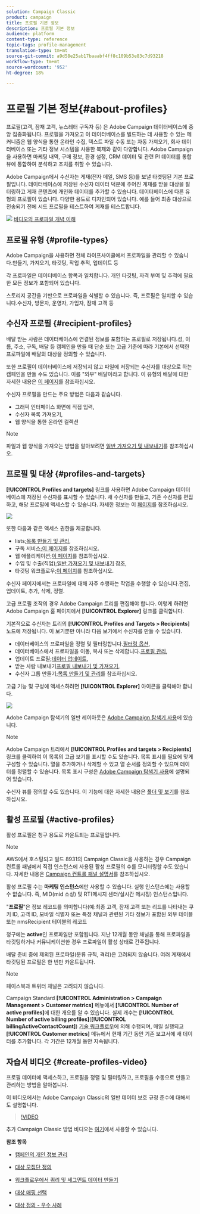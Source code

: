 ```yaml
---
solution: Campaign Classic
product: campaign
title: 프로필 기본 정보
description: 프로필 기본 정보
audience: platform
content-type: reference
topic-tags: profile-management
translation-type: tm+mt
source-git-commit: a9d58e25ab17baaabf4ff8c109b53e83c7d93218
workflow-type: tm+mt
source-wordcount: '952'
ht-degree: 18%

---
```



# 프로필 기본 정보{#about-profiles}

프로필(고객, 잠재 고객, 뉴스레터 구독자 등) 은 Adobe Campaign 데이터베이스에 중앙 집중화됩니다. 프로필을 가져오고 이 데이터베이스를 빌드하는 데 사용할 수 있는 메커니즘은 웹 양식을 통한 온라인 수집, 텍스트 파일 수동 또는 자동 가져오기, 회사 데이터베이스 또는 기타 정보 시스템을 사용한 복제와 같이 다양합니다. Adobe Campaign을 사용하면 마케팅 내역, 구매 정보, 환경 설정, CRM 데이터 및 관련 PI 데이터를 통합 뷰에 통합하여 분석하고 조치를 취할 수 있습니다.

Adobe Campaign에서 수신자는 게재(전자 메일, SMS 등)를 보낼 타겟팅된 기본 프로필입니다. 데이터베이스에 저장된 수신자 데이터 덕분에 주어진 게재를 받을 대상을 필터링하고 게재 콘텐츠에 개인화 데이터를 추가할 수 있습니다. 데이터베이스에 다른 유형의 프로필이 있습니다. 다양한 용도로 디자인되어 있습니다. 예를 들어 최종 대상으로 전송되기 전에 시드 프로필을 테스트하여 게재를 테스트합니다.

![](assets/do-not-localize/how-to-video.png) [비디오의 프로파일 개념 이해](#create-profiles-video)

## 프로필 유형 {#profile-types}

Adobe Campaign을 사용하면 전체 라이프사이클에서 프로파일을 관리할 수 있습니다.만들기, 가져오기, 타깃팅, 작업 추적, 업데이트 등

각 프로파일은 데이터베이스 항목과 일치합니다. 개인 타깃팅, 자격 부여 및 추적에 필요한 모든 정보가 포함되어 있습니다.

스토리지 공간을 기반으로 프로파일을 식별할 수 있습니다. 즉, 프로필은 일치할 수 있습니다.수신자, 방문자, 운영자, 가입자, 잠재 고객 등

## 수신자 프로필 {#recipient-profiles}

배달 받는 사람은 데이터베이스에 연결된 정보를 포함하는 프로필로 저장됩니다.성, 이름, 주소, 구독, 배달 등 캠페인을 만들 때 단순 또는 고급 기준에 따라 기본에서 선택한 프로파일에 배달의 대상을 정의할 수 있습니다.

또한 프로필이 데이터베이스에 저장되지 않고 파일에 저장되는 수신자를 대상으로 하는 캠페인을 만들 수도 있습니다. 이를 &quot;외부&quot; 배달이라고 합니다. 이 유형의 배달에 대한 자세한 내용은 [이 페이지](../../delivery/using/steps-defining-the-target-population.md#selecting-external-recipients)를 참조하십시오.

수신자 프로필을 만드는 주요 방법은 다음과 같습니다.

* 그래픽 인터페이스 화면에 직접 입력,
* 수신자 목록 가져오기,
* 웹 양식을 통한 온라인 컬렉션

>[!NOTE]
>
>파일과 웹 양식을 가져오는 방법을 알아보려면 [일반 가져오기 및 내보내기](../../platform/using/generic-imports-and-exports.md)를 참조하십시오.

## 프로필 및 대상 {#profiles-and-targets}

**[!UICONTROL Profiles and targets]** 링크를 사용하면 Adobe Campaign 데이터베이스에 저장된 수신자를 표시할 수 있습니다. 새 수신자를 만들고, 기존 수신자를 편집하고, 해당 프로필에 액세스할 수 있습니다. 자세한 정보는 이 [페이지](../../platform/using/editing-a-profile.md)를 참조하십시오.

![](assets/d_ncs_user_interface_target_link.png)

또한 다음과 같은 액세스 권한을 제공합니다.

* lists;[목록 만들기 및 관리](../../platform/using/creating-and-managing-lists.md),
* 구독 서비스;[이 페이지](../../delivery/using/managing-subscriptions.md)를 참조하십시오.
* 웹 애플리케이션;[이 페이지](../../web/using/about-web-applications.md)를 참조하십시오.
* 수입 및 수출(직업);[일반 가져오기 및 내보내기](../../platform/using/generic-imports-and-exports.md) 참조,
* 타깃팅 워크플로우;[이 페이지](../../workflow/using/building-a-workflow.md#implementation-steps-)를 참조하십시오.

수신자 페이지에서는 프로파일에 대해 자주 수행하는 작업을 수행할 수 있습니다.편집, 업데이트, 추가, 삭제, 정렬.

고급 프로필 조작의 경우 Adobe Campaign 트리를 편집해야 합니다. 이렇게 하려면 Adobe Campaign 홈 페이지에서 **[!UICONTROL Explorer]** 링크를 클릭합니다.

기본적으로 수신자는 트리의 **[!UICONTROL Profiles and Targets > Recipients]** 노드에 저장됩니다. 이 보기뿐만 아니라 다음 보기에서 수신자를 만들 수 있습니다.

* 데이터베이스의 프로파일을 정렬 및 필터링합니다.[필터링 옵션](../../platform/using/filtering-options.md),
* 데이터베이스에서 프로파일을 이동, 복사 또는 삭제합니다.[프로필 관리](../../platform/using/managing-profiles.md),
* 업데이트 프로필;[데이터 업데이트](../../platform/using/updating-data.md),
* 받는 사람 내보내기[프로필 내보내기 및 가져오기](../../platform/using/exporting-and-importing-profiles.md),
* 수신자 그룹 만들기;[목록 만들기 및 관리](../../platform/using/creating-and-managing-lists.md)를 참조하십시오.

고급 기능 및 구성에 액세스하려면 **[!UICONTROL Explorer]** 아이콘을 클릭해야 합니다.

![](assets/d_ncs_user_interface01.png)

Adobe Campaign 탐색기의 일반 레이아웃은 [Adobe Campaign 탐색기 사용](../../platform/using/adobe-campaign-workspace.md#using-adobe-campaign-explorer)에 있습니다.

>[!NOTE]
>
>Adobe Campaign 트리에서 **[!UICONTROL Profiles and targets > Recipients]** 링크를 클릭하여 이 목록의 고급 보기를 표시할 수도 있습니다. 목록 표시를 필요에 맞게 구성할 수 있습니다. 열을 추가하거나 삭제할 수 있고 열 순서를 정의할 수 있으며 데이터를 정렬할 수 있습니다. 목록 표시 구성은 [Adobe Campaign 탐색기 사용](../../platform/using/adobe-campaign-workspace.md#using-adobe-campaign-explorer)에 설명되어 있습니다.
>
>수신자 뷰를 정의할 수도 있습니다. 이 기능에 대한 자세한 내용은 [폴더 및 보기](../../platform/using/access-management.md#folders-and-views)를 참조하십시오.

## 활성 프로필 {#active-profiles}

활성 프로필은 청구 용도로 카운트되는 프로필입니다.

>[!NOTE]
>
>AWS에서 호스팅되고 빌드 8931의 Campaign Classic을 사용하는 경우 Campaign 컨트롤 패널에서 직접 인스턴스에 사용된 활성 프로필의 수를 모니터링할 수도 있습니다. 자세한 내용은 [Campaign 컨트롤 패널 설명서](https://docs.adobe.com/content/help/en/control-panel/using/performance-monitoring/active-profiles-monitoring.html)를 참조하십시오.
>
>활성 프로필 수는 **마케팅 인스턴스**&#x200B;에만 사용할 수 있습니다. 실행 인스턴스에는 사용할 수 없습니다. 즉, MID(mid 소싱) 및 RT(메시지 센터/실시간 메시징) 인스턴스입니다.

&quot;**프로필**&quot;은 정보 레코드를 의미합니다(예:최종 고객, 잠재 고객 또는 리드를 나타내는 쿠키 ID, 고객 ID, 모바일 식별자 또는 특정 채널과 관련된 기타 정보가 포함된 외부 테이블 또는 nmsRecipient 테이블의 레코드

청구에는 **active**&#x200B;인 프로파일만 포함됩니다. 지난 12개월 동안 채널을 통해 프로파일을 타깃팅하거나 커뮤니케이션한 경우 프로파일이 활성 상태로 간주됩니다.

배달 준비 중에 제외된 프로파일(분류 규칙, 격리)은 고려되지 않습니다. 여러 게재에서 타깃팅된 프로필은 한 번만 카운트됩니다.

>[!NOTE]
>
>페이스북과 트위터 채널은 고려되지 않습니다.

Campaign Standard **[!UICONTROL Administration > Campaign Management > Customer metrics]** 메뉴에서 **[!UICONTROL Number of active profiles]**&#x200B;에 대한 개요를 알 수 있습니다. 실제 개수는 **[!UICONTROL Number of active billing profiles]**(**[!UICONTROL billingActiveContactCount]**) [기술 워크플로우](../../workflow/using/about-technical-workflows.md)에 의해 수행되며, 매일 실행되고 **[!UICONTROL Customer metrics]** 메뉴에서 현재 기간 동안 기존 보고서에 새 데이터를 추가합니다. 각 기간은 12개월 동안 지속됩니다.

## 자습서 비디오 {#create-profiles-video}

프로필 데이터에 액세스하고, 프로필을 정렬 및 필터링하고, 프로필을 수동으로 만들고 관리하는 방법을 알아봅니다.

이 비디오에서는 Adobe Campaign Classic의 일반 데이터 보호 규정 준수에 대해서도 설명합니다.

>[!VIDEO](https://video.tv.adobe.com/v/35611?quality=12)

추가 Campaign Classic 방법 비디오는 [여기](https://experienceleague.adobe.com/docs/campaign-classic-learn/tutorials/overview.html?lang=ko)에서 사용할 수 있습니다.

**참조 항목**

* [캠페인의 개인 정보 관리](https://helpx.adobe.com/kr/campaign/kb/acc-privacy.html)

* [대상 모집단 정의](../../delivery/using/define-the-right-audience.md)

* [워크플로우에서 쿼리 및 세그먼트 데이터 만들기](../../workflow/using/targeting-data.md)

* [대상 매핑 선택](../../delivery/using/selecting-a-target-mapping.md)

* [대상 정의 - 우수 사례](../../delivery/using/define-the-right-audience.md)
